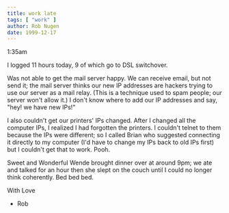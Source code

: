 ```yaml
---
title: work late
tags: [ "work" ]
author: Rob Nugen
date: 1999-12-17
---
```


<p class=date>1:35am</p>

I logged 11 hours today, 9 of which go to DSL switchover.

Was not able to get the mail server happy.  We can receive email, but
not send it; the mail server thinks our new IP addresses are hackers
trying to use our server as a mail relay.  (This is a technique used
to spam people; our server won't allow it.)  I don't know where to add
our IP addresses and say, "hey!  we have new IPs!"

I also couldn't get our printers' IPs changed.  After I changed all
the computer IPs, I realized I had forgotten the printers.  I couldn't
telnet to them because the IPs were different; so I called Brian who
suggested connecting it directly to my computer (I'd have to change my
IPs back to old IPs first) but I couldn't get that to work.  Pooh.

Sweet and Wonderful Wende brought dinner over at around 9pm; we ate
and talked for an hour then she slept on the couch until I could no
longer think coherently.  Bed bed bed.

With Love
- Rob


